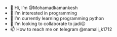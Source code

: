 - 👋 Hi, I’m @Mohamadkamankesh
- 👀 I’m interested in programming
- 🌱 I’m currently learning programming python
- 💞️ I’m looking to collaborate to jadi😉
- 📫 How to reach me on telegram @mamali_k1712